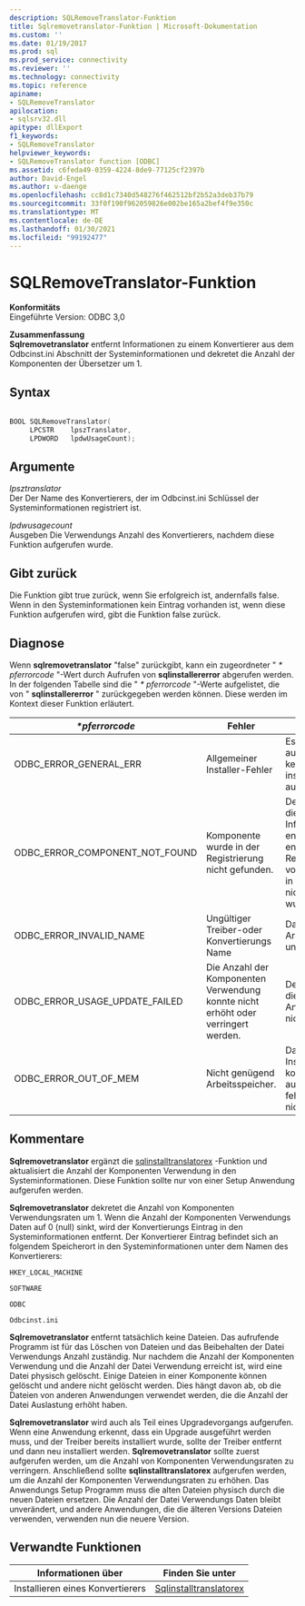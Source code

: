 ```yaml
---
description: SQLRemoveTranslator-Funktion
title: Sqlremovetranslator-Funktion | Microsoft-Dokumentation
ms.custom: ''
ms.date: 01/19/2017
ms.prod: sql
ms.prod_service: connectivity
ms.reviewer: ''
ms.technology: connectivity
ms.topic: reference
apiname:
- SQLRemoveTranslator
apilocation:
- sqlsrv32.dll
apitype: dllExport
f1_keywords:
- SQLRemoveTranslator
helpviewer_keywords:
- SQLRemoveTranslator function [ODBC]
ms.assetid: c6feda49-0359-4224-8de9-77125cf2397b
author: David-Engel
ms.author: v-daenge
ms.openlocfilehash: cc8d1c7340d548276f462512bf2b52a3deb37b79
ms.sourcegitcommit: 33f0f190f962059826e002be165a2bef4f9e350c
ms.translationtype: MT
ms.contentlocale: de-DE
ms.lasthandoff: 01/30/2021
ms.locfileid: "99192477"
---
```

# <a name="sqlremovetranslator-function"></a>SQLRemoveTranslator-Funktion
**Konformitäts**  
 Eingeführte Version: ODBC 3,0  
  
 **Zusammenfassung**  
 **Sqlremovetranslator** entfernt Informationen zu einem Konvertierer aus dem Odbcinst.ini Abschnitt der Systeminformationen und dekretet die Anzahl der Komponenten der Übersetzer um 1.  
  
## <a name="syntax"></a>Syntax  
  
```cpp  
  
BOOL SQLRemoveTranslator(  
     LPCSTR    lpszTranslator,  
     LPDWORD   lpdwUsageCount);  
```  
  
## <a name="arguments"></a>Argumente  
 *lpsztranslator*  
 Der Der Name des Konvertierers, der im Odbcinst.ini Schlüssel der Systeminformationen registriert ist.  
  
 *lpdwusagecount*  
 Ausgeben Die Verwendungs Anzahl des Konvertierers, nachdem diese Funktion aufgerufen wurde.  
  
## <a name="returns"></a>Gibt zurück  
 Die Funktion gibt true zurück, wenn Sie erfolgreich ist, andernfalls false. Wenn in den Systeminformationen kein Eintrag vorhanden ist, wenn diese Funktion aufgerufen wird, gibt die Funktion false zurück.  
  
## <a name="diagnostics"></a>Diagnose  
 Wenn **sqlremovetranslator** "false" zurückgibt, kann ein zugeordneter " *\* pferrorcode* "-Wert durch Aufrufen von **sqlinstallererror** abgerufen werden. In der folgenden Tabelle sind die " *\* pferrorcode* "-Werte aufgelistet, die von " **sqlinstallererror** " zurückgegeben werden können. Diese werden im Kontext dieser Funktion erläutert.  
  
|*\*pferrorcode*|Fehler|BESCHREIBUNG|  
|---------------------|-----------|-----------------|  
|ODBC_ERROR_GENERAL_ERR|Allgemeiner Installer-Fehler|Es ist ein Fehler aufgetreten, bei dem kein spezifischer installerfehler aufgetreten ist.|  
|ODBC_ERROR_COMPONENT_NOT_FOUND|Komponente wurde in der Registrierung nicht gefunden.|Der Installer konnte die Konvertierungs Informationen nicht entfernen, weil er entweder nicht in der Registrierung vorhanden war oder in der Registrierung nicht gefunden wurde.|  
|ODBC_ERROR_INVALID_NAME|Ungültiger Treiber-oder Konvertierungs Name|Das *lpsztranslator* -Argument war ungültig.|  
|ODBC_ERROR_USAGE_UPDATE_FAILED|Die Anzahl der Komponenten Verwendung konnte nicht erhöht oder verringert werden.|Der Installer konnte die Verwendungs Anzahl des Treibers nicht Dekrementen.|  
|ODBC_ERROR_OUT_OF_MEM|Nicht genügend Arbeitsspeicher.|Das Installationsprogramm konnte die Funktion aufgrund eines fehlenden Speichers nicht ausführen.|  
  
## <a name="comments"></a>Kommentare  
 **Sqlremovetranslator** ergänzt die [sqlinstalltranslatorex](../../../odbc/reference/syntax/sqlinstalltranslatorex-function.md) -Funktion und aktualisiert die Anzahl der Komponenten Verwendung in den Systeminformationen. Diese Funktion sollte nur von einer Setup Anwendung aufgerufen werden.  
  
 **Sqlremovetranslator** dekretet die Anzahl von Komponenten Verwendungsraten um 1. Wenn die Anzahl der Komponenten Verwendungs Daten auf 0 (null) sinkt, wird der Konvertierungs Eintrag in den Systeminformationen entfernt. Der Konvertierer Eintrag befindet sich an folgendem Speicherort in den Systeminformationen unter dem Namen des Konvertierers:  
  
 `HKEY_LOCAL_MACHINE`  
  
 `SOFTWARE`  
  
 `ODBC`  
  
 `Odbcinst.ini`  
  
 **Sqlremovetranslator** entfernt tatsächlich keine Dateien. Das aufrufende Programm ist für das Löschen von Dateien und das Beibehalten der Datei Verwendungs Anzahl zuständig. Nur nachdem die Anzahl der Komponenten Verwendung und die Anzahl der Datei Verwendung erreicht ist, wird eine Datei physisch gelöscht. Einige Dateien in einer Komponente können gelöscht und andere nicht gelöscht werden. Dies hängt davon ab, ob die Dateien von anderen Anwendungen verwendet werden, die die Anzahl der Datei Auslastung erhöht haben.  
  
 **Sqlremovetranslator** wird auch als Teil eines Upgradevorgangs aufgerufen. Wenn eine Anwendung erkennt, dass ein Upgrade ausgeführt werden muss, und der Treiber bereits installiert wurde, sollte der Treiber entfernt und dann neu installiert werden. **Sqlremovetranslator** sollte zuerst aufgerufen werden, um die Anzahl von Komponenten Verwendungsraten zu verringern. Anschließend sollte **sqlinstalltranslatorex** aufgerufen werden, um die Anzahl der Komponenten Verwendungsraten zu erhöhen. Das Anwendungs Setup Programm muss die alten Dateien physisch durch die neuen Dateien ersetzen. Die Anzahl der Datei Verwendungs Daten bleibt unverändert, und andere Anwendungen, die die älteren Versions Dateien verwenden, verwenden nun die neuere Version.  
  
## <a name="related-functions"></a>Verwandte Funktionen  
  
|Informationen über|Finden Sie unter|  
|---------------------------|---------|  
|Installieren eines Konvertierers|[Sqlinstalltranslatorex](../../../odbc/reference/syntax/sqlinstalltranslatorex-function.md)|
